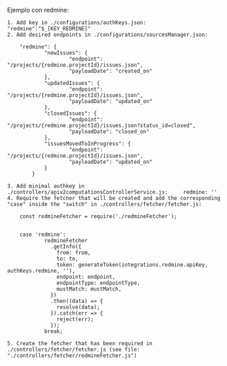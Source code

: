 Ejemplo con redmine:

	1. Add key in ./configurations/authKeys.json:  "redmine":"$_[KEY_REDMINE]"
	2. Add desired endpoints in ./configurations/sourcesManager.json:

		"redmine": {
            	"newIssues": {
                		"endpoint": "/projects/{redmine.projectId}/issues.json", 
                		"payloadDate": "created_on"
            	},
            	"updatedIssues": {
                		"endpoint": "/projects/{redmine.projectId}/issues.json", 
                		"payloadDate": "updated_on"
            	},
            	"closedIssues": {
                		"endpoint": "/projects/{redmine.projectId}/issues.json?status_id=closed", 
                		"payloadDate": "closed_on"
            	},
            	"issuesMovedToInProgress": {
                		"endpoint": "/projects/{redmine.projectId}/issues.json", 
                		"payloadDate": "updated_on"
            	}
        	}

	3. Add minimal authkey in ./controllers/apiv2computationsControllerService.js:     redmine: ''
	4. Require the fetcher that will be created and add the corresponding "case" inside the "switch" in ./controllers/fetcher/fetcher.js:

		const redmineFetcher = require('./redmineFetcher');


		case 'redmine':
                redmineFetcher
                  .getInfo({
                    from: from,
                    to: to,
                    token: generateToken(integrations.redmine.apiKey, authKeys.redmine, ''),
                    endpoint: endpoint,
                    endpointType: endpointType,
                    mustMatch: mustMatch,
                  })
                  .then((data) => {
                    resolve(data);
                  }).catch(err => {
                    reject(err);
                  });
                break;

	5. Create the fetcher that has been required in ./controllers/fetcher/fetcher.js (see file: "./controllers/fetcher/redmineFetcher.js")
